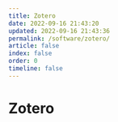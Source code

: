```yaml
---
title: Zotero
date: 2022-09-16 21:43:20
updated: 2022-09-16 21:43:36
permalink: /software/zotero/
article: false
index: false
order: 0
timeline: false
---
```


# Zotero
